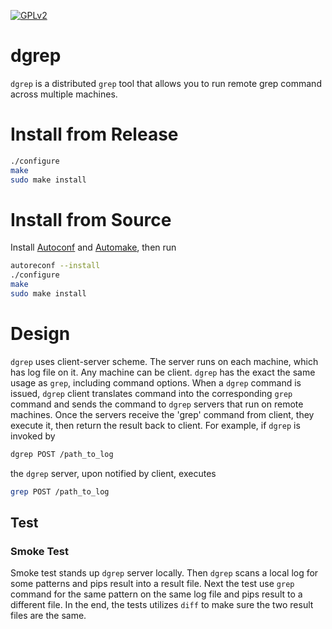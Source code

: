 <a href = "./LICENSE" target = "_blank"><img src = "https://github.com/QubitPi/Miscellaneous/blob/master/README_reference/gpl.png" alt = "GPLv2"></a>

# dgrep
`dgrep` is a distributed `grep` tool that allows you to run remote grep command across multiple machines.

# Install from Release
```bash
./configure
make
sudo make install
```

# Install from Source
Install <a href = "https://www.gnu.org/software/autoconf/autoconf.html" target = "_blank">Autoconf</a> and <a href = "https://www.gnu.org/software/automake/" target = "_blank">Automake</a>, then run

```bash
autoreconf --install
./configure
make
sudo make install
```

# Design
`dgrep` uses client-server scheme. The server runs on each machine, which has log file on it. Any machine can be client. `dgrep` has the exact the same usage as `grep`, including command options. When a `dgrep` command is issued, `dgrep` client translates command into the corresponding `grep` command and sends the command to `dgrep` servers that run on remote machines. Once the servers receive the 'grep' command from client, they execute it, then return the result back to client. For example, if `dgrep` is invoked by

```bash
dgrep POST /path_to_log
```

the `dgrep` server, upon notified by client, executes

```bash
grep POST /path_to_log

```

## Test
### Smoke Test
Smoke test stands up `dgrep` server locally. Then `dgrep` scans a local log for some patterns and pips result into a result file. Next the test use `grep` command for the same pattern on the same log file and pips result to a different file. In the end, the tests utilizes `diff` to make sure the two result files are the same.

